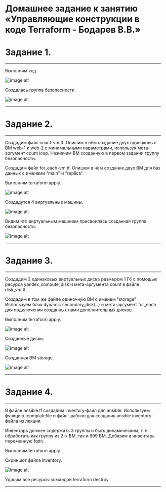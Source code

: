 # Домашнее задание к занятию «Управляющие конструкции в коде Terraform - Бодарев В.В.»

# Задание 1.

---

Выполним код.

![image alt](https://github.com/vasionxxx/ter-homeworks/blob/main/03/demo/1.1.jpg)

Создалась группа безопасности.

![image alt](https://github.com/vasionxxx/ter-homeworks/blob/main/03/demo/1.2.jpg)

---

# Задание 2.

---

Создадим файл count-vm.tf. Опишим в нём создание двух одинаковых ВМ web-1 и web-2 с минимальными параметрами, используя мета-аргумент count loop. Назначим ВМ созданную в первом задании группу безопасности.

Создадим файл for_each-vm.tf. Опишем в нём создание двух ВМ для баз данных с именами "main" и "replica". 

Выполним terraform apply.

![image alt](https://github.com/vasionxxx/ter-homeworks/blob/main/03/demo/2.1.jpg)

Создадутся 4 виртуальные машины.

![image alt](https://github.com/vasionxxx/ter-homeworks/blob/main/03/demo/2.2.jpg)

Видим что виртуальным машинам присвоилась созданная группа безопасности. 

![image alt](https://github.com/vasionxxx/ter-homeworks/blob/main/03/demo/2.3.jpg)

---

# Задание 3.

---

Создадим 3 одинаковых виртуальных диска размером 1 Гб с помощью ресурса yandex_compute_disk и мета-аргумента count в файле disk_vm.tf.

Создадим в том же файле одиночную ВМ c именем "storage" . Используем блок dynamic secondary_disk{..} и мета-аргумент for_each для подключения созданных нами дополнительных дисков.

Выполним terraform apply.

![image alt](https://github.com/vasionxxx/ter-homeworks/blob/main/03/demo/3.1.jpg)

Созданные диски.

![image alt](https://github.com/vasionxxx/ter-homeworks/blob/main/03/demo/3.2.jpg)

Созданная ВМ storage.

![image alt](https://github.com/vasionxxx/ter-homeworks/blob/main/03/demo/3.3.jpg)

---

# Задание 4.

---

В файле ansible.tf создадим inventory-файл для ansible. Используем функцию tepmplatefile и файл-шаблон для создания ansible inventory-файла из лекции. 

Инвентарь должен содержать 3 группы и быть динамическим, т. е. обработать как группу из 2-х ВМ, так и 999 ВМ.
Добавим в инвентарь переменную fqdn.

Выполним terraform apply.

Скриншот файла inventory.

![image alt](https://github.com/vasionxxx/ter-homeworks/blob/main/03/demo/4.1.jpg)

Удалим все ресурсы командой terraform destroy.

---
